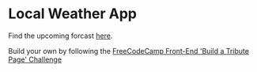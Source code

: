 Local Weather App
===================================
Find the upcoming forcast [here](http://sunsplat.github.io/fcc_weather/index.html).  
  
Build your own by following the [FreeCodeCamp Front-End 'Build a Tribute Page' Challenge](https://www.freecodecamp.com/challenges/show-the-local-weather)